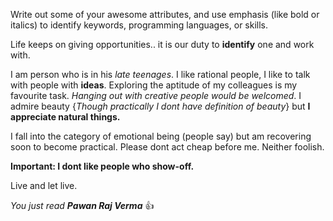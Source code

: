 Write out some of your awesome attributes, and use emphasis (like bold or italics) to identify keywords, programming languages, or skills. 

Life keeps on giving opportunities.. it is our duty to **identify** one and work with.

I am person who is in his *late teenages*. I like rational people, I like to talk with people with **ideas**. Exploring the aptitude of my colleagues is my favourite task. *Hanging out with creative people would be welcomed*. I admire beauty {*Though practically I dont have definition of beauty*} but **I appreciate natural things.**

I fall into the category of emotional being (people say) but am recovering soon to become practical. Please dont act cheap before me. Neither foolish.

**Important: I dont like people who show-off.**

Live and let live.

*You just read **Pawan Raj Verma*** :+1:
